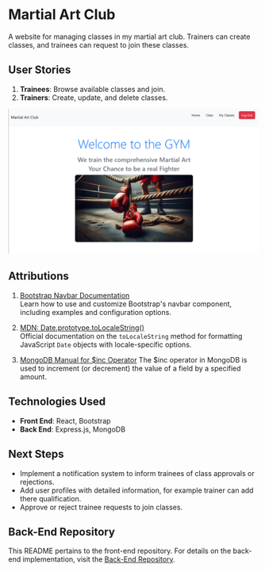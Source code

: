 # Martial Art Club

A website for managing classes in my martial art club. Trainers can create classes, and trainees can request to join these classes.

## User Stories

1. **Trainees**: Browse available classes and join.
2. **Trainers**: Create, update, and delete classes.

![Screenshot of the App](image.png)

## Attributions

1. [Bootstrap Navbar Documentation](https://getbootstrap.com/docs/5.0/components/navbar/)  
   Learn how to use and customize Bootstrap's navbar component, including examples and configuration options.

2. [MDN: Date.prototype.toLocaleString()](https://developer.mozilla.org/en-US/docs/Web/JavaScript/Reference/Global_Objects/Date/toLocaleString)  
   Official documentation on the `toLocaleString` method for formatting JavaScript `Date` objects with locale-specific options.
3. [MongoDB Manual for $inc Operator](https://www.mongodb.com/docs/manual/reference/operator/update/inc/)
   The $inc operator in MongoDB is used to increment (or decrement) the value of a field by a specified amount.

## Technologies Used

- **Front End**: React, Bootstrap
- **Back End**: Express.js, MongoDB

## Next Steps

- Implement a notification system to inform trainees of class approvals or rejections.
- Add user profiles with detailed information, for example trainer can add there qualification.
- Approve or reject trainee requests to join classes.

## Back-End Repository

This README pertains to the front-end repository. For details on the back-end implementation, visit the [Back-End Repository](https://github.com/ima7moodz/Project3-back-end.git).

